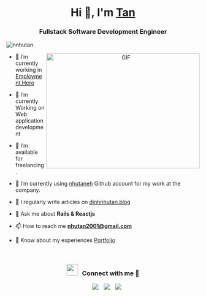 <h1 align="center">Hi 👋, I'm <a href="https://dinhnhutan.blog/" target="blank">Tan</a></h1>
<h3 align="center">Fullstack Software Development Engineer</h3>

<p align="left"> <img src="https://komarev.com/ghpvc/?username=nnhutan&label=Profile%20views&color=0e75b6&style=flat" alt="nnhutan" /> </p>


<a target="_blank" align="center">
  <img align="right" top="500" height="300" width="400" alt="GIF" src="https://media.giphy.com/media/SWoSkN6DxTszqIKEqv/giphy.gif">
</a>

- 🔭 I’m currently working in <a href="https://employmenthero.com/" target="blank">Employment Hero</a>

- 🌱 I’m currently Working on Web application development

- 🤝 I’m available for freelancing.

- 🌱 I’m currently using [nhutaneh](https://github.com/nhutaneh) Github account for my work at the company.

- 📝 I regularly write articles on [dinhnhutan.blog](https://dinhnhutan.blog)

- 💬 Ask me about **Rails & Reactjs**

- 📫 How to reach me **nhutan2001@gmail.com**

- 📄 Know about my experiences <a href="https://dinhnhutan.blog" target="blank">Portfolio</a>
<br/>
<h3 align="center" > <img src="https://media.giphy.com/media/iY8CRBdQXODJSCERIr/giphy.gif" width="30" height="30" style="margin-right: 10px;">Connect with me 🤝 </h3>

<p align="center">

 <div align="center"  class="icons-social" style="margin-left: 10px;">
        <a style="margin-left: 10px;"  target="_blank" href="https://www.linkedin.com/in/dinhnhutan/">
			<img src="https://img.icons8.com/doodle/40/000000/linkedin--v2.png"></a>
        <a style="margin-left: 10px;" target="_blank" href="https://github.com/nnhutan">
		<img src="https://img.icons8.com/doodle/40/000000/github--v1.png"></a>
        <a style="margin-left: 10px;" target="_blank" href="https://instagram.com/dinhnhutan">
			<img src="https://img.icons8.com/doodle/40/000000/instagram-new--v2.png"></a>
      </div>
</p>
